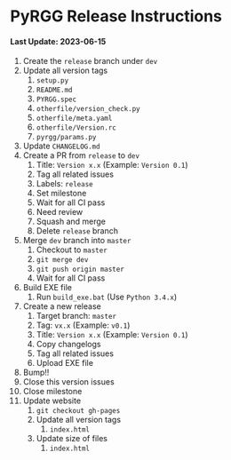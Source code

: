 # PyRGG Release Instructions

#### Last Update: 2023-06-15

1. Create the `release` branch under `dev`
2. Update all version tags
	1. `setup.py`
	2. `README.md`
	3. `PYRGG.spec`
	4. `otherfile/version_check.py`
	5. `otherfile/meta.yaml`
	6. `otherfile/Version.rc`
	7. `pyrgg/params.py`
3. Update `CHANGELOG.md`
4. Create a PR from `release` to `dev`
	1. Title: `Version x.x` (Example: `Version 0.1`)
	2. Tag all related issues
	3. Labels: `release`
	4. Set milestone
	5. Wait for all CI pass
	6. Need review
	7. Squash and merge
	8. Delete `release` branch
5. Merge `dev` branch into `master`
	1. Checkout to `master`
	2. `git merge dev`
	3. `git push origin master`
	4. Wait for all CI pass
6. Build EXE file
	1. Run `build_exe.bat` (Use `Python 3.4.x`)
7. Create a new release
	1. Target branch: `master`
	2. Tag: `vx.x` (Example: `v0.1`)
	3. Title: `Version x.x` (Example: `Version 0.1`)
	4. Copy changelogs
	5. Tag all related issues
	6. Upload EXE file
8. Bump!!
9. Close this version issues
10. Close milestone
11. Update website
	1. `git checkout gh-pages`
	2. Update all version tags
		1. `index.html`
	3. Update size of files
		1. `index.html`